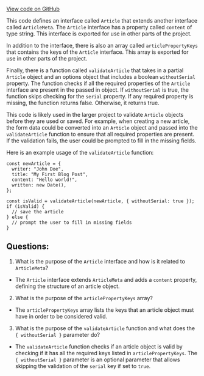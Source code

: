 [View code on GitHub](https://github.com/gaerongsalon/blog/src/db/entity/Article.ts)

This code defines an interface called `Article` that extends another interface called `ArticleMeta`. The `Article` interface has a property called `content` of type string. This interface is exported for use in other parts of the project.

In addition to the interface, there is also an array called `articlePropertyKeys` that contains the keys of the `Article` interface. This array is exported for use in other parts of the project.

Finally, there is a function called `validateArticle` that takes in a partial `Article` object and an options object that includes a boolean `withoutSerial` property. The function checks if all the required properties of the `Article` interface are present in the passed in object. If `withoutSerial` is true, the function skips checking for the `serial` property. If any required property is missing, the function returns false. Otherwise, it returns true.

This code is likely used in the larger project to validate `Article` objects before they are used or saved. For example, when creating a new article, the form data could be converted into an `Article` object and passed into the `validateArticle` function to ensure that all required properties are present. If the validation fails, the user could be prompted to fill in the missing fields. 

Here is an example usage of the `validateArticle` function:

```
const newArticle = {
  writer: "John Doe",
  title: "My First Blog Post",
  content: "Hello world!",
  written: new Date(),
};

const isValid = validateArticle(newArticle, { withoutSerial: true });
if (isValid) {
  // save the article
} else {
  // prompt the user to fill in missing fields
}
```
## Questions: 
 1. What is the purpose of the `Article` interface and how is it related to `ArticleMeta`?
- The `Article` interface extends `ArticleMeta` and adds a `content` property, defining the structure of an article object.

2. What is the purpose of the `articlePropertyKeys` array?
- The `articlePropertyKeys` array lists the keys that an article object must have in order to be considered valid.

3. What is the purpose of the `validateArticle` function and what does the `{ withoutSerial }` parameter do?
- The `validateArticle` function checks if an article object is valid by checking if it has all the required keys listed in `articlePropertyKeys`. The `{ withoutSerial }` parameter is an optional parameter that allows skipping the validation of the `serial` key if set to `true`.